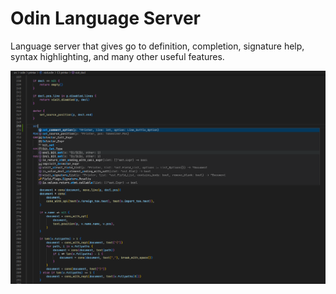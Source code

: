 # Odin Language Server

Language server that gives go to definition, completion, signature help, syntax highlighting, and many other useful features.


![Example](images/completion.png)

